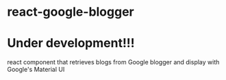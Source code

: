# react-google-blogger

# Under development!!!

react component that retrieves blogs from Google blogger and display with Google's Material UI
